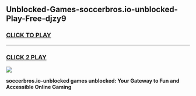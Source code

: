 
## Unblocked-Games-soccerbros.io-unblocked-Play-Free-djzy9
<h3>
<a href="https://premium76.site?title=soccerbros.io-unblocked&ref=23A">CLICK TO PLAY</a></h3>
<hr>

<h3>
<a href="https://premium76.site?title=soccerbros.io-unblocked&ref=23A">CLICK 2 PLAY</a>
  
</h3>

<a href="https://premium76.site?title=soccerbros.io-unblocked&ref=23A"><img src="https://clearcache.store/games.png"></a>


**soccerbros.io-unblocked games unblocked: Your Gateway to Fun and Accessible Online Gaming**
